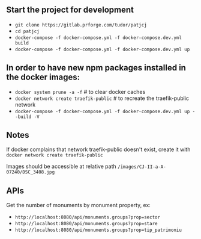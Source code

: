## Start the project for development
* `git clone https://gitlab.prforge.com/tudor/patjcj`
* `cd patjcj`
* `docker-compose -f docker-compose.yml -f docker-compose.dev.yml build`
* `docker-compose -f docker-compose.yml -f docker-compose.dev.yml up`

## In order to have new npm packages installed in the docker images:
* `docker system prune -a -f` # to clear docker caches
* `docker network create traefik-public` # to recreate the traefik-public network
* `docker-compose -f docker-compose.yml -f docker-compose.dev.yml up --build -V`

## Notes
If docker complains that network traefik-public doesn't exist, create it with `docker network create traefik-public`

Images should be accessible at relative path `/images/CJ-II-a-A-07240/DSC_3408.jpg`

## APIs
Get the number of monuments by monument property, ex: 
- `http://localhost:8080/api/monuments.groups?prop=sector` 
- `http://localhost:8080/api/monuments.groups?prop=stare`
- `http://localhost:8080/api/monuments.groups?prop=tip_patrimoniu`